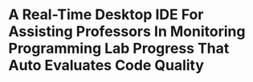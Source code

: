 # A Real-Time Desktop IDE For Assisting Professors In Monitoring Programming Lab Progress That Auto Evaluates Code Quality
